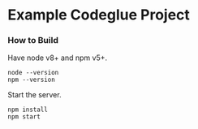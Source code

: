 # Example Codeglue Project #

### How to Build ###

Have node v8+ and npm v5+.

```
node --version
npm --version
```

Start the server.

```
npm install
npm start
```
